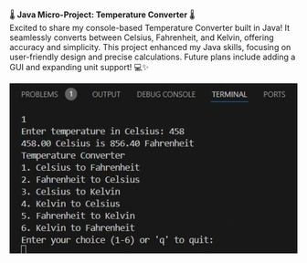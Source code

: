  🌡️ **Java Micro-Project: Temperature Converter** 🌡  
Excited to share my console-based Temperature Converter built in Java! It seamlessly converts between Celsius, Fahrenheit, and Kelvin, offering accuracy and simplicity. This project enhanced my Java skills, focusing on user-friendly design and precise calculations. Future plans include adding a GUI and expanding unit support! 💻✨

![image alt](https://github.com/amansethhh/Temperature-Convertor/blob/d172d4e0d4f2beb01309e8a648e918847e632131/1730987731957.jpg)
